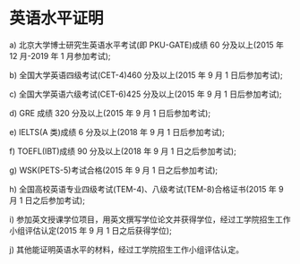 # 英语水平证明

a) 北京大学博士研究生英语水平考试(即 PKU-GATE)成绩 60 分及以上(2015 年 12 月-2019 年 1 月参加考试);

b) 全国大学英语四级考试(CET-4)460 分及以上(2015 年 9 月 1 日后参加考试);

c) 全国大学英语六级考试(CET-6)425 分及以上(2015 年 9 月 1 日后参加考试);

d) GRE 成绩 320 分及以上(2015 年 9 月 1 日后参加考试);

e) IELTS(A 类)成绩 6 分及以上(2018 年 9 月 1 日后参加考试);

f) TOEFL(IBT)成绩 90 分及以上(2018 年 9 月 1 日之后参加考试);

g) WSK(PETS-5)考试合格(2015 年 9 月 1 日之后参加考试);

h) 全国高校英语专业四级考试(TEM-4)、八级考试(TEM-8)合格证书(2015 年 9 月 1 日之后参加考试);

i) 参加英文授课学位项目，用英文撰写学位论文并获得学位，经过工学院招生工作小组评估认定(2015 年 9 月 1 日之后获得学位);

j) 其他能证明英语水平的材料，经过工学院招生工作小组评估认定。